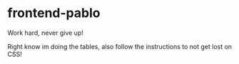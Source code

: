# frontend-pablo
Work hard, never give up!

Right know im doing the tables, also follow the instructions to not get lost on CSS!
